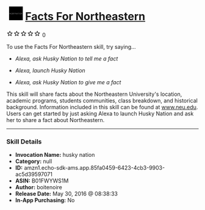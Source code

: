 # &nbsp;<img src="skill_icon" alt="Facts For Northeastern icon" width="36"> [Facts For Northeastern](http://alexa.amazon.com/#skills/amzn1.echo-sdk-ams.app.85fa0459-6423-4cb3-9903-ac5d39597071)
![0 stars](../../images/ic_star_border_black_18dp_1x.png)![0 stars](../../images/ic_star_border_black_18dp_1x.png)![0 stars](../../images/ic_star_border_black_18dp_1x.png)![0 stars](../../images/ic_star_border_black_18dp_1x.png)![0 stars](../../images/ic_star_border_black_18dp_1x.png) 0

To use the Facts For Northeastern skill, try saying...

* *Alexa, ask Husky Nation to tell me a fact*

* *Alexa, launch Husky Nation*

* *Alexa, ask Husky Nation to give me a fact*

This skill will share facts about the Northeastern University's location, academic programs, students communities, class breakdown, and historical background. Information included in this skill can be found at www.neu.edu. Users can get started by just asking Alexa to launch Husky Nation and ask her to share a fact about Northeastern.

***

### Skill Details

* **Invocation Name:** husky nation
* **Category:** null
* **ID:** amzn1.echo-sdk-ams.app.85fa0459-6423-4cb3-9903-ac5d39597071
* **ASIN:** B01FWYWS1M
* **Author:** boitenoire
* **Release Date:** May 30, 2016 @ 08:38:33
* **In-App Purchasing:** No
